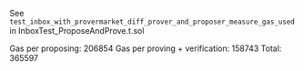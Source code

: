 See `test_inbox_with_provermarket_diff_prover_and_proposer_measure_gas_used` in InboxTest_ProposeAndProve.t.sol

Gas per proposing: 206854
Gas per proving + verification: 158743
Total: 365597